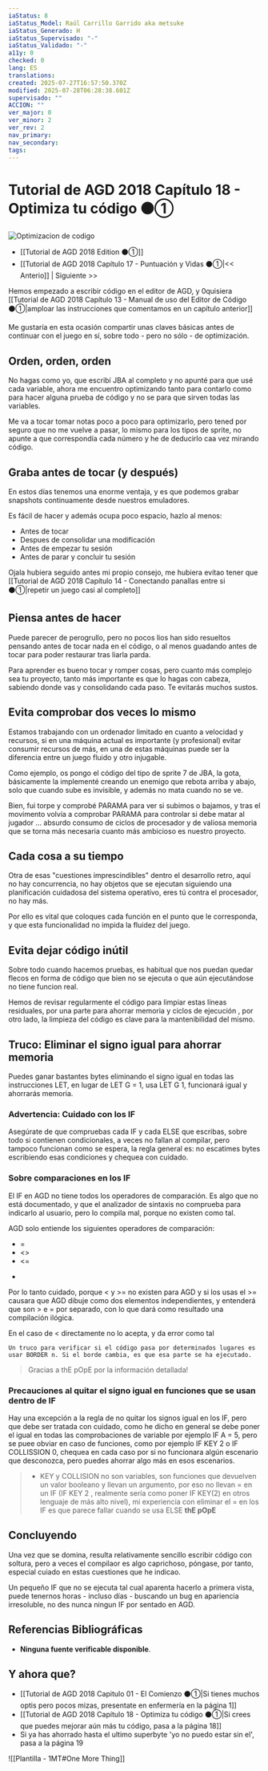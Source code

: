 ```yaml
---
iaStatus: 8
iaStatus_Model: Raúl Carrillo Garrido aka metsuke
iaStatus_Generado: H
iaStatus_Supervisado: "-"
iaStatus_Validado: "-"
a11y: 0
checked: 0
lang: ES
translations: 
created: 2025-07-27T16:57:50.370Z
modified: 2025-07-28T06:28:38.601Z
supervisado: ""
ACCION: ""
ver_major: 0
ver_minor: 2
ver_rev: 2
nav_primary: 
nav_secondary: 
tags:
---
```

# Tutorial de AGD 2018 Capítulo 18 - Optimiza tu código ⚫①

![Optimizacion de codigo](PublicBrain/_resources/87bb53230dbe4f7418528d90468c385d_MD5.jpg)

 * [[Tutorial de AGD 2018 Edition ⚫①]]
* [[Tutorial de AGD 2018 Capítulo 17 - Puntuación y Vidas ⚫①|<< Anterio]] | Siguiente >>

Hemos empezado a escribir código en el editor de AGD, y 0quisiera [[Tutorial de AGD 2018 Capítulo 13 - Manual de uso del Editor de Código ⚫①|amploar las instrucciones que comentamos en un capítulo anterior]]

Me gustaría en esta ocasión compartir unas claves básicas antes de continuar con el juego en sí, sobre todo - pero no sólo - de optimización.

## Orden, orden, orden

No hagas como yo, que escribí JBA al completo y no apunté para que usé cada variable, ahora me encuentro optimizando tanto para contarlo como para hacer alguna prueba de código y no se para que sirven todas las variables.

Me va a tocar tomar notas poco a poco para optimizarlo, pero tened por seguro que no me vuelve a pasar, lo mismo para los tipos de sprite, no apunte a que correspondía cada número y he de deducirlo caa vez mirando código.

## Graba antes de tocar (y después)

En estos días tenemos una enorme ventaja, y es que podemos grabar snapshots continuamente desde nuestros emuladores.

Es fácil de hacer y además ocupa poco espacio, hazlo al menos:

* Antes de tocar
* Despues de consolidar una modificación
* Antes de empezar tu sesión
* Antes de parar y concluir tu sesión

Ojala hubiera seguido antes mi propio consejo, me hubiera evitao tener que [[Tutorial de AGD 2018 Capítulo 14 - Conectando panallas entre si  ⚫①|repetir un juego casi al completo]]

## Piensa antes de hacer

Puede parecer de perogrullo, pero no pocos lios han sido resueltos pensando antes de tocar nada en el código, o al menos guadando antes de tocar para poder restaurar tras liarla parda.

Para aprender es bueno tocar y romper cosas, pero cuanto más complejo sea tu proyecto, tanto más importante es que lo hagas con cabeza, sabiendo donde vas y consolidando cada paso. Te evitarás muchos sustos.

## Evita comprobar dos veces lo mismo

Estamos trabajando con un ordenador limitado en cuanto a velocidad y recursos, si en una máquina actual es importante (y profesional) evitar consumir recursos de más, en una de estas máquinas puede ser la diferencia entre un juego fluido y otro injugable.

Como ejemplo, os pongo el código del tipo de sprite 7 de JBA, la gota, básicamente la implementé creando un enemigo que rebota arriba y abajo, solo que cuando sube es invisible, y además no mata cuando no se ve.

Bien, fui torpe y comprobé PARAMA para ver si subimos o bajamos, y tras el movimento volvía a comprobar PARAMA para controlar si debe matar al jugador ... absurdo consumo de ciclos de procesador y de valiosa memoria que se torna más necesaria cuanto más ambicioso es nuestro proyecto.

## Cada cosa a su tiempo

Otra de esas \"cuestiones imprescindibles\" dentro el desarrollo retro, aquí no hay concurrencia, no hay objetos que se ejecutan siguiendo una planificación cuidadosa del sistema operativo, eres tú contra el procesador, no hay más.

Por ello es vital que coloques cada función en el punto que le corresponda, y que esta funcionalidad no impida la fluidez del juego.

## Evita dejar código inútil

Sobre todo cuando hacemos pruebas, es habitual que nos puedan quedar flecos en forma de código que bien no se ejecuta o que aún ejecutándose no tiene funcion real. 

Hemos de revisar regularmente el código para limpiar estas líneas residuales, por una parte para ahorrar memoria y ciclos de ejecución , por otro lado, la limpieza del código es clave para la mantenibilidad del mismo.

## Truco: Eliminar el signo igual para ahorrar memoria

Puedes ganar bastantes bytes eliminando el signo igual en todas las instrucciones LET, en lugar de LET G = 1, usa LET G 1, funcionará igual y ahorrarás memoria. 

### Advertencia: Cuidado con los IF

Asegúrate de que compruebas cada IF y cada ELSE que escribas, sobre todo si contienen condicionales, a veces no fallan al compilar, pero tampoco funcionan como se espera, la regla general es: no escatimes bytes escribiendo esas condiciones y chequea con cuidado.

### Sobre comparaciones en los IF

El IF en AGD no tiene todos los operadores de comparación. Es algo que no está documentado, y que el analizador de sintaxis no comprueba para indicarlo al usuario, pero lo compila mal, porque no existen como tal.

AGD solo entiende los siguientes operadores de comparación:

* =
* <>
* <=
* >

Por lo tanto cuidado, porque < y >= no existen para AGD y si los usas el >= causara que AGD dibuje como dos elementos independientes, y entenderá que son > e = por separado, con lo que dará como resultado una compilación ilógica. 

En el caso de < directamente no lo acepta, y da error como tal

```pre
Un truco para verificar si el código pasa por determinados lugares es usar BORDER n. Si el borde cambia, es que esa parte se ha ejecutado.
```
> Gracias a thE pOpE por la información detallada!

### Precauciones al quitar el signo igual en funciones que se usan dentro de IF

Hay una excepción a la regla de no quitar los signos igual en los IF, pero que debe ser tratada con cuidado, como he dicho en general se debe poner el igual en todas las comprobaciones de variable por ejemplo IF A = 5, pero se puee obviar en caso de funciones, como por ejemplo IF KEY 2 o IF COLLISSION 0, chequea en cada caso por si no funcionara algún escenario que desconozca, pero puedes ahorrar algo más en esos escenarios.

> * KEY y COLLISION no son variables, son funciones que devuelven un valor booleano y llevan un argumento, por eso no llevan = en un IF (IF KEY 2 , realmente sería como poner IF KEY(2) en otros lenguaje de más alto nivel), mi experiencia con eliminar el = en los IF es que parece fallar cuando se usa ELSE **thE pOpE**

## Concluyendo

Una vez que se domina, resulta relativamente sencillo escribir código con soltura, pero a veces el compilaor es algo caprichoso, póngase, por tanto, especial cuiado en estas cuestiones que he indicao.

Un pequeño IF que no se ejecuta tal cual aparenta hacerlo a primera vista, puede tenernos horas - incluso días - buscando un bug en apariencia irresoluble, no des nunca ningun IF por sentado en AGD.

## Referencias Bibliográficas

- **Ninguna fuente verificable disponible**. 

## Y ahora que?

* [[Tutorial de AGD 2018 Capitulo 01 - El Comienzo ⚫①|Si tienes muchos optis pero pocos mizas, presentate en enfermería en la página 1]]
* [[Tutorial de AGD 2018 Capítulo 18 - Optimiza tu código ⚫①|Si crees que puedes mejorar aún más tu código, pasa a la página 18]]
* Si ya has ahorrado hasta el ultimo superbyte 'yo no puedo estar sin el', pasa a la página 19

![[Plantilla - 1MT#One More Thing]]